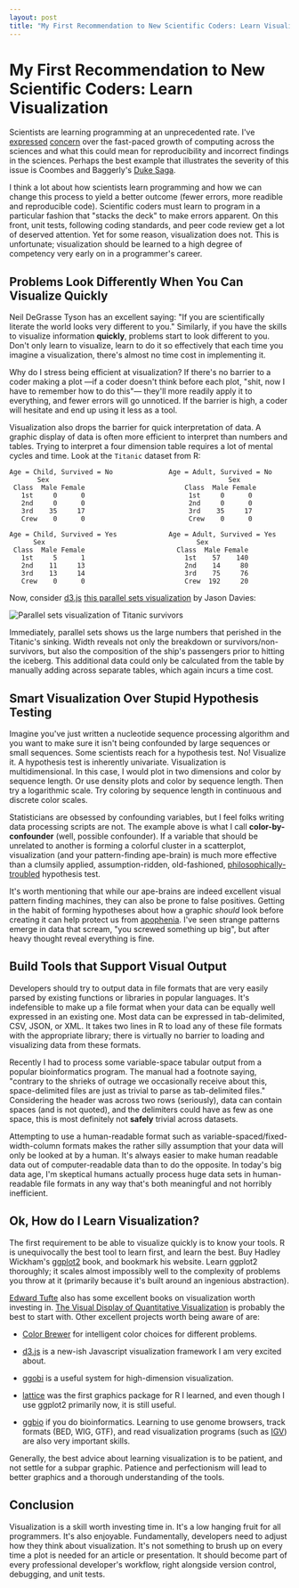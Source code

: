 ```yaml
---
layout: post
title: "My First Recommendation to New Scientific Coders: Learn Visualization"
---
```


# My First Recommendation to New Scientific Coders: Learn Visualization

Scientists are learning programming at an unprecedented rate. I've
[expressed](http://vincebuffalo.org/2012/03/08/the-beauty-of-bioconductor.html)
[concern](http://www.dataists.com/2010/09/careful-statistical-computing-part-1/)
over the fast-paced growth of computing across the sciences and what
this could mean for reproducibility and incorrect findings in the
sciences. Perhaps the best example that illustrates the severity of
this issue is Coombes and Baggerly's [Duke
Saga](http://bioinformatics.mdanderson.org/Supplements/ReproRsch-All/Modified/StarterSet/index.html). 

I think a lot about how scientists learn programming and how we can
change this process to yield a better outcome (fewer errors, more
readible and reproducible code). Scientific coders must learn to
program in a particular fashion that "stacks the deck" to make errors
apparent. On this front, unit tests, following coding standards, and
peer code review get a lot of deserved attention. Yet for some reason,
visualization does not. This is unfortunate; visualization should be
learned to a high degree of competency very early on in a programmer's
career.

## Problems Look Differently When You Can Visualize Quickly

Neil DeGrasse Tyson has an excellent saying: "If you are
scientifically literate the world looks very different to you."
Similarly, if you have the skills to visualize information
**quickly**, problems start to look different to you. Don't only learn
to visualize, learn to do it so effectively that each time you imagine
a visualization, there's almost no time cost in implementing it.

Why do I stress being efficient at visualization? If there's no
barrier to a coder making a plot —if a coder doesn't think before each
plot, "shit, now I have to remember how to do this"— they'll more
readily apply it to everything, and fewer errors will go unnoticed. If
the barrier is high, a coder will hesitate and end up using it less as
a tool.

Visualization also drops the barrier for quick interpretation of data.
A graphic display of data is often more efficient to interpret than
numbers and tables. Trying to interpret a four dimension table
requires a lot of mental cycles and time. Look at the `Titanic`
dataset from R:

    Age = Child, Survived = No              Age = Adult, Survived = No
           Sex                                             Sex
     Class  Male Female                         Class  Male Female
       1st     0      0                          1st     0      0
       2nd     0      0                          2nd     0      0
       3rd    35     17                          3rd    35     17
       Crew    0      0                          Crew    0      0

    Age = Child, Survived = Yes             Age = Adult, Survived = Yes
          Sex                                      Sex
     Class  Male Female                       Class  Male Female
       1st     5      1                         1st    57    140 
       2nd    11     13                         2nd    14     80
       3rd    13     14                         3rd    75     76
       Crew    0      0                         Crew  192     20

Now, consider [d3.js](http://www.d3js.org) [this parallel sets
visualization](http://www.jasondavies.com/parallel-sets/) by Jason
Davies:

![Parallel sets visualization of Titanic survivors](/images/parallel-sets-titanic.png)

Immediately, parallel sets shows us the large numbers that perished in
the Titanic's sinking. Width reveals not only the breakdown or
survivors/non-survivors, but also the composition of the ship's
passengers prior to hitting the iceberg. This additional data could
only be calculated from the table by manually adding across separate
tables, which again incurs a time cost.

## Smart Visualization Over Stupid Hypothesis Testing

Imagine you've just written a nucleotide sequence processing algorithm
and you want to make sure it isn't being confounded by large sequences
or small sequences. Some scientists reach for a hypothesis test. No!
Visualize it. A hypothesis test is inherently
univariate. Visualization is multidimensional. In this case, I would
plot in two dimensions and color by sequence length. Or use density
plots and color by sequence length. Then try a logarithmic scale. Try
coloring by sequence length in continuous and discrete color scales.

Statisticians are obsessed by confounding variables, but I feel folks
writing data processing scripts are not. The example above is what I
call **color-by-confounder** (well, possible confounder). If a
variable that should be unrelated to another is forming a colorful
cluster in a scatterplot, visualization (and your pattern-finding
ape-brain) is much more effective than a clumsily applied,
assumption-ridden, old-fashioned,
[philosophically-troubled](http://polmeth.wustl.edu/media/Paper/gill99.pdf)
hypothesis test.

It's worth mentioning that while our ape-brains are indeed excellent
visual pattern finding machines, they can also be prone to false
positives. Getting in the habit of forming hypotheses about how a
graphic *should* look before creating it can help protect us from
[apophenia](http://en.wikipedia.org/wiki/Apophenia). I've seen strange
patterns emerge in data that scream, "you screwed something up big",
but after heavy thought reveal everything is fine.

## Build Tools that Support Visual Output

Developers should try to output data in file formats that are very
easily parsed by existing functions or libraries in popular
languages. It's indefensible to make up a file format when your data
can be equally well expressed in an existing one. Most data can be
expressed in tab-delimited, CSV, JSON, or XML. It takes two lines in R
to load any of these file formats with the appropriate library; there
is virtually no barrier to loading and visualizing data from these
formats.

Recently I had to process some variable-space tabular output from a
popular bioinformatics program. The manual had a footnote saying,
"contrary to the shrieks of outrage we occasionally receive about
this, space-delimited files are just as trivial to parse as
tab-delimited files." Considering the header was across two rows
(seriously), data can contain spaces (and is not quoted), and the
delimiters could have as few as one space, this is most definitely not
**safely** trivial across datasets.

Attempting to use a human-readable format such as
variable-spaced/fixed-width-column formats makes the rather silly
assumption that your data will only be looked at by a human. It's
always easier to make human readable data out of computer-readable
data than to do the opposite. In today's big data age, I'm skeptical
humans actually process huge data sets in human-readable file formats
in any way that's both meaningful and not horribly inefficient.

## Ok, How do I Learn Visualization?

The first requirement to be able to visualize quickly is to know your
tools. R is unequivocally the best tool to learn first, and learn the
best. Buy Hadley Wickham's [ggplot2](http://ggplot2.org/) book, and
bookmark his website. Learn ggplot2 thoroughly; it scales almost
impossibly well to the complexity of problems you throw at it
(primarily because it's built around an ingenious abstraction).

[Edward Tufte](htttp://www.edwardtufte.com) also has some excellent
books on visualization worth investing in. [The Visual Display of
Quantitative
Visualization](http://www.amazon.com/The-Visual-Display-Quantitative-Information/dp/0961392142/ref=sr_1_1?ie=UTF8&qid=1352871358&sr=8-1&keywords=edward+tufte)
is probably the best to start with. Other excellent projects worth
being aware of are: 

 - [Color Brewer](http://colorbrewer2.org/) for intelligent color
   choices for different problems.

 - [d3.js](http://d3js.org) is a new-ish Javascript visualization
    framework I am very excited about.

 - [ggobi](http://www.ggobi.org/) is a useful system for
   high-dimension visualization.

 - [lattice](http://cran.r-project.org/web/packages/lattice/index.html)
   was the first graphics package for R I learned, and even though I
   use ggplot2 primarily now, it is still useful.

 - [ggbio](http://www.bioconductor.org/packages/2.11/bioc/html/ggbio.html)
   if you do bioinformatics. Learning to use genome browsers, track
   formats (BED, WIG, GTF), and read visualization programs (such as
   [IGV](http://www.broadinstitute.org/igv/)) are also very important
   skills.

Generally, the best advice about learning visualization is to be
patient, and not settle for a subpar graphic. Patience and
perfectionism will lead to better graphics and a thorough
understanding of the tools. 

## Conclusion 

Visualization is a skill worth investing time in. It's a low hanging
fruit for all programmers. It's also enjoyable. Fundamentally,
developers need to adjust how they think about visualization. It's not
something to brush up on every time a plot is needed for an article or
presentation. It should become part of every professional developer's
workflow, right alongside version control, debugging, and unit tests.